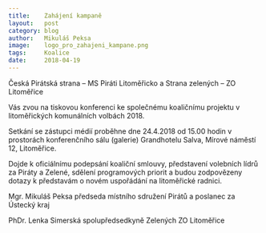 ```yaml
---
title:	  Zahájení kampaně
layout:	  post
category: blog
author:	  Mikuláš Peksa
image:	  logo_pro_zahajeni_kampane.png
tags:	  Koalice
date:	  2018-04-19
---
```


Česká Pirátská strana – MS Piráti Litoměřicko a Strana zelených – ZO Litoměřice
 
Vás zvou na tiskovou konferenci ke společnému koaličnímu projektu v litoměřických komunálních volbách 2018.
 
Setkání se zástupci médií proběhne dne 24.4.2018 od 15.00 hodin v prostorách konferenčního sálu (galerie) Grandhotelu Salva, Mírové náměstí 12, Litoměřice.
 
Dojde k oficiálnímu podepsání koaliční smlouvy, představení volebních lídrů za Piráty a Zelené, sdělení programových priorit a budou zodpovězeny dotazy k představám o novém uspořádání na litoměřické radnici.
 
Mgr. Mikuláš Peksa
předseda místního sdružení Pirátů a poslanec za Ústecký kraj
 
PhDr. Lenka Simerská
spolupředsedkyně Zelených ZO Litoměřice

